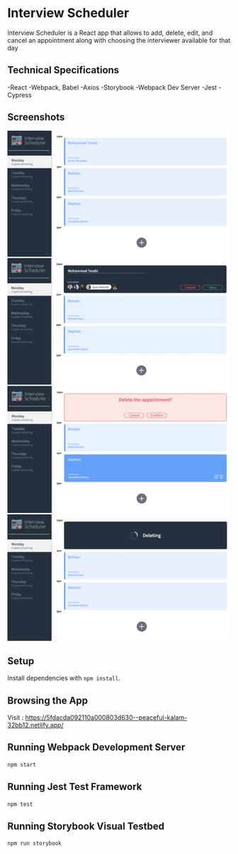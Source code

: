 # Interview Scheduler

Interview Scheduler is a React app that allows to add, delete, edit, and cancel an appointment along with choosing the interviewer available for that day

## Technical Specifications
  -React
  -Webpack, Babel
  -Axios
  -Storybook
  -Webpack Dev Server
  -Jest
  -Cypress
  
## Screenshots
![](https://github.com/mohdtorabi/scheduler/blob/master/image/Screen%20Shot%202020-12-16%20at%207.53.33%20PM.png)
![](https://github.com/mohdtorabi/scheduler/blob/master/image/Screen%20Shot%202020-12-16%20at%207.53.41%20PM.png)
![](https://github.com/mohdtorabi/scheduler/blob/master/image/Screen%20Shot%202020-12-16%20at%207.54.56%20PM.png)
![](https://github.com/mohdtorabi/scheduler/blob/master/image/Screen%20Shot%202020-12-16%20at%207.55.19%20PM.png)

## Setup

Install dependencies with `npm install`.

## Browsing the App

Visit : https://5fdacda092110a000803d630--peaceful-kalam-32bb12.netlify.app/

## Running Webpack Development Server

```sh
npm start
```

## Running Jest Test Framework

```sh
npm test
```

## Running Storybook Visual Testbed

```sh
npm run storybook
```
